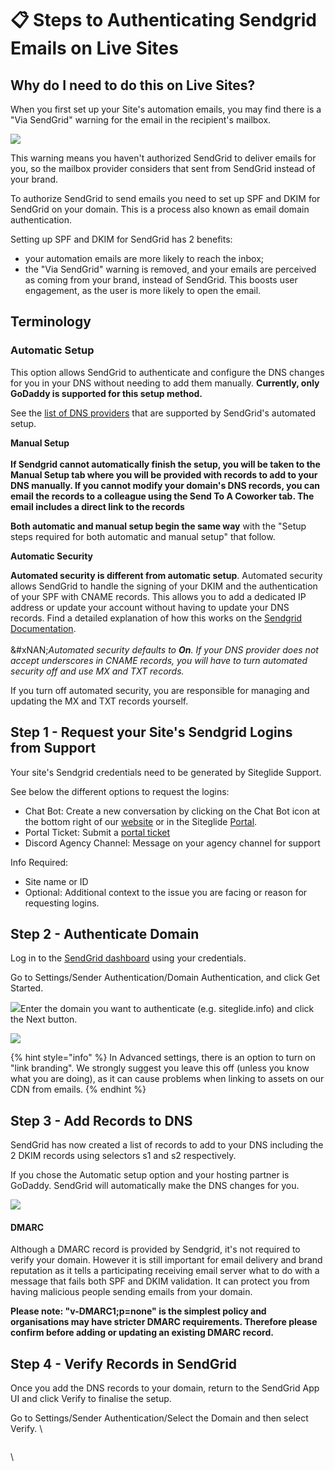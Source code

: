 # 📋 Steps to Authenticating Sendgrid Emails on Live Sites

## Why do I need to do this on Live Sites?

When you first set up your Site's automation emails, you may find there is a "Via SendGrid" warning for the email in the recipient's mailbox.

![](https://cdn.getgist.com/attachment_images/5bc835fe45f7b27deebdcb3cca91376612c8d53bcb3fa4b77588eabbcfbe8f611704289927573.png)

This warning means you haven't authorized SendGrid to deliver emails for you, so the mailbox provider considers that sent from SendGrid instead of your brand.

To authorize SendGrid to send emails you need to set up SPF and DKIM for SendGrid on your domain. This is a process also known as email domain authentication.

Setting up SPF and DKIM for SendGrid has 2 benefits:

* your automation emails are more likely to reach the inbox;
* the "Via SendGrid" warning is removed, and your emails are perceived as coming from your brand, instead of SendGrid. This boosts user engagement, as the user is more likely to open the email.

## Terminology <a href="#ispasted" id="ispasted"></a>

### **Automatic Setup**

This option allows SendGrid to authenticate and configure the DNS changes for you in your DNS without needing to add them manually. **Currently, only GoDaddy is supported for this setup method.**

See the [list of DNS providers](https://docs.sendgrid.com/ui/account-and-settings/how-to-set-up-domain-authentication#dns-providers-supported-by-twilio-sendgrids-automated-setup) that are supported by SendGrid's automated setup.

**Manual Setup**\
\
**If Sendgrid cannot automatically finish the setup, you will be taken to the Manual Setup tab where you will be provided with records to add to your DNS manually. If you cannot modify your domain's DNS records, you can email the records to a colleague using the Send To A Coworker tab. The email includes a direct link to the records**

**Both automatic and manual setup begin the same way** with the "Setup steps required for both automatic and manual setup" that follow.

**Automatic Security**

**Automated security is different from automatic setup**. Automated security allows SendGrid to handle the signing of your DKIM and the authentication of your SPF with CNAME records. This allows you to add a dedicated IP address or update your account without having to update your DNS records. Find a detailed explanation of how this works on the [Sendgrid Documentation](https://docs.sendgrid.com/ui/account-and-settings/how-to-set-up-domain-authentication#twilio-sendgrids-dns-records).\
\
&#xNAN;_&#x41;utomated security defaults to **On**. If your DNS provider does not accept underscores in CNAME records, you will have to turn automated security off and use MX and TXT records._

If you turn off automated security, you are responsible for managing and updating the MX and TXT records yourself.

## Step 1 - Request your Site's Sendgrid Logins from Support

Your site's Sendgrid credentials need to be generated by Siteglide Support.

See below the different options to request the logins:

* Chat Bot: Create a new conversation by clicking on the Chat Bot icon at the bottom right of our [website](https://www.siteglide.com/) or in the Siteglide [Portal](https://admin.siteglide.com/).
* Portal Ticket: Submit a [portal ticket](https://admin.siteglide.com/#/portal/tickets)
* Discord Agency Channel: Message on your agency channel for support

Info Required:

* Site name or ID
* Optional: Additional context to the issue you are facing or reason for requesting logins.

## Step 2 - Authenticate Domain <a href="#ispasted" id="ispasted"></a>

Log in to the [SendGrid dashboard](https://app.sendgrid.com/login) using your credentials.

Go to Settings/Sender Authentication/Domain Authentication, and click Get Started.

![](https://cdn.getgist.com/attachment_images/9e74916ad417d94a6add0374c084e4e7b9d1af6fe0b09c5ad77ba8c9fe0a26f4Sendgrid%20Authenticate%20Domain%20Screenshot%20.png)Enter the domain you want to authenticate (e.g. siteglide.info) and click the Next button.

![](https://cdn.getgist.com/attachment_images/152b1371ddfa2ec03c7d6a4967a33a035146e8dc81c4b875492a80c38eed926eFrom%20Domain%20Set%20Up.png)

{% hint style="info" %}
In Advanced settings, there is an option to turn on "link branding". We strongly suggest you leave this off (unless you know what you are doing), as it can cause problems when linking to assets on our CDN from emails.
{% endhint %}

## Step 3 - Add Records to DNS

SendGrid has now created a list of records to add to your DNS including the 2 DKIM records using selectors s1 and s2 respectively.

If you chose the Automatic setup option and your hosting partner is GoDaddy. SendGrid will automatically make the DNS changes for you.

![](https://cdn.getgist.com/attachment_images/1cce43d4da32a3965054cbe3e01342e95aa3cde24862c5dd199eee6c0404b1a9Install%20DNS%20Records.png)

#### DMARC

Although a DMARC record is provided by Sendgrid, it's not required to verify your domain. However it is still important for email delivery and brand reputation as it tells a participating receiving email server what to do with a message that fails both SPF and DKIM validation. It can protect you from having malicious people sending emails from your domain.

**Please note: "v-DMARC1;p=none" is the simplest policy and organisations may have stricter DMARC requirements. Therefore please confirm before adding or updating an existing DMARC record.**

## Step 4 - Verify Records in SendGrid

Once you add the DNS records to your domain, return to the SendGrid App UI and click Verify to finalise the setup.

Go to Settings/Sender Authentication/Select the Domain and then select Verify. \\

<figure><img src="https://cdn.getgist.com/attachment_images/c062e35811e98ce7649c1246bf39c6f4f19343b0ac56d8be097dcc681bff91a8Screenshot%202024-01-24%20at%2013.49.23.png" alt=""><figcaption></figcaption></figure>

\\
